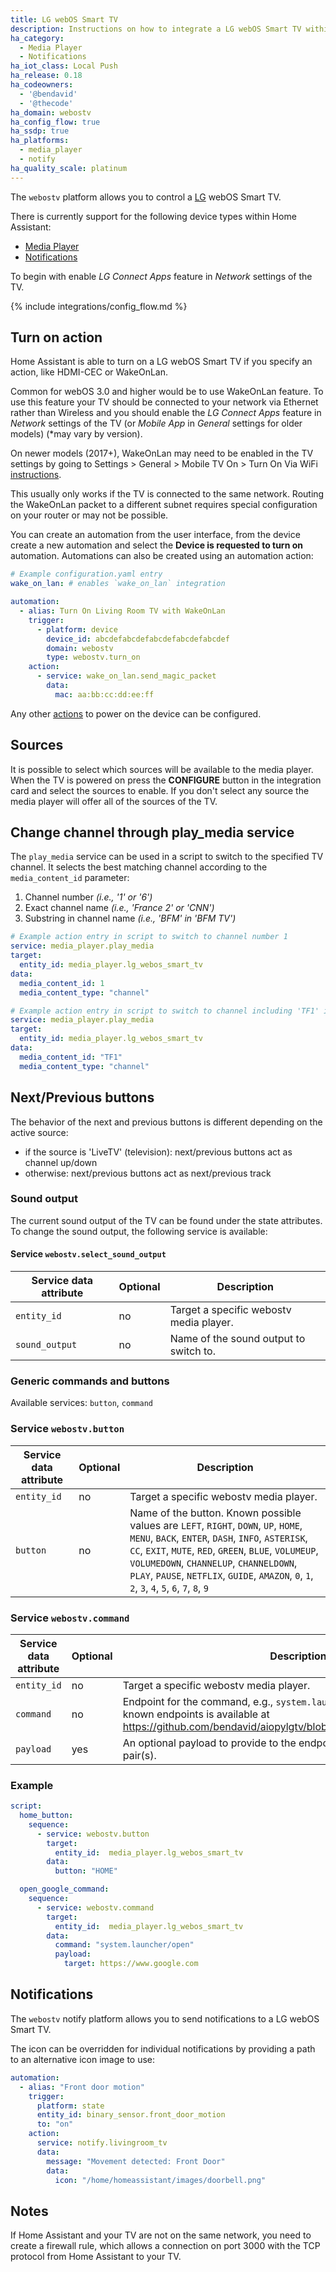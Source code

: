 ```yaml
---
title: LG webOS Smart TV
description: Instructions on how to integrate a LG webOS Smart TV within Home Assistant.
ha_category:
  - Media Player
  - Notifications
ha_iot_class: Local Push
ha_release: 0.18
ha_codeowners:
  - '@bendavid'
  - '@thecode'
ha_domain: webostv
ha_config_flow: true
ha_ssdp: true
ha_platforms:
  - media_player
  - notify
ha_quality_scale: platinum
---
```


The `webostv` platform allows you to control a [LG](https://www.lg.com/) webOS Smart TV.

There is currently support for the following device types within Home Assistant:

- [Media Player](#media-player)
- [Notifications](#notifications)

To begin with enable *LG Connect Apps* feature in *Network* settings of the TV.

{% include integrations/config_flow.md %}

## Turn on action

Home Assistant is able to turn on a LG webOS Smart TV if you specify an action, like HDMI-CEC or WakeOnLan.

Common for webOS 3.0 and higher would be to use WakeOnLan feature. To use this feature your TV should be connected to your network via Ethernet rather than Wireless and you should enable the *LG Connect Apps* feature in *Network* settings of the TV (or *Mobile App* in *General* settings for older models) (*may vary by version).

On newer models (2017+), WakeOnLan may need to be enabled in the TV settings by going to Settings > General > Mobile TV On > Turn On Via WiFi [instructions](https://support.quanticapps.com/hc/en-us/articles/115005985729-How-to-turn-on-my-LG-Smart-TV-using-the-App-WebOS-).

<div class='note'>
This usually only works if the TV is connected to the same network. Routing the WakeOnLan packet to a different subnet requires special configuration on your router or may not be possible.
</div>

You can create an automation from the user interface, from the device create a new automation and select the  **Device is requested to turn on** automation.
Automations can also be created using an automation action:

```yaml
# Example configuration.yaml entry
wake_on_lan: # enables `wake_on_lan` integration

automation:
  - alias: Turn On Living Room TV with WakeOnLan
    trigger:
      - platform: device
        device_id: abcdefabcdefabcdefabcdefabcdef
        domain: webostv
        type: webostv.turn_on
    action:
      - service: wake_on_lan.send_magic_packet
        data:
          mac: aa:bb:cc:dd:ee:ff
```

Any other [actions](/docs/automation/action/) to power on the device can be configured.

## Sources

It is possible to select which sources will be available to the media player. When the TV is powered on press the **CONFIGURE** button in the integration card and select the sources to enable. If you don't select any source the media player will offer all of the sources of the TV.

## Change channel through play_media service

The `play_media` service can be used in a script to switch to the specified TV channel. It selects the best matching channel according to the `media_content_id` parameter:

 1. Channel number *(i.e., '1' or '6')*
 2. Exact channel name *(i.e., 'France 2' or 'CNN')*
 3. Substring in channel name *(i.e., 'BFM' in 'BFM TV')*

```yaml
# Example action entry in script to switch to channel number 1
service: media_player.play_media
target:
  entity_id: media_player.lg_webos_smart_tv
data:
  media_content_id: 1
  media_content_type: "channel"

# Example action entry in script to switch to channel including 'TF1' in its name
service: media_player.play_media
target:
  entity_id: media_player.lg_webos_smart_tv
data:
  media_content_id: "TF1"
  media_content_type: "channel"
```

## Next/Previous buttons

The behavior of the next and previous buttons is different depending on the active source:

- if the source is 'LiveTV' (television): next/previous buttons act as channel up/down
- otherwise: next/previous buttons act as next/previous track

### Sound output

The current sound output of the TV can be found under the state attributes.
To change the sound output, the following service is available:

#### Service `webostv.select_sound_output`

| Service data attribute | Optional | Description                             |
| ---------------------- | -------- | --------------------------------------- |
| `entity_id`            | no       | Target a specific webostv media player. |
| `sound_output`         | no       | Name of the sound output to switch to.  |

### Generic commands and buttons

Available services: `button`, `command`

### Service `webostv.button`

| Service data attribute | Optional | Description                                                                                                                                                                                                                                                                            |
| ---------------------- | -------- | -------------------------------------------------------------------------------------------------------------------------------------------------------------------------------------------------------------------------------------------------------------------------------------- |
| `entity_id`            | no       | Target a specific webostv media player.                                                                                                                                                                                                                                                |
| `button`               | no       | Name of the button. Known possible values are `LEFT`, `RIGHT`, `DOWN`, `UP`, `HOME`, `MENU`, `BACK`, `ENTER`, `DASH`, `INFO`, `ASTERISK`, `CC`, `EXIT`, `MUTE`, `RED`, `GREEN`, `BLUE`, `VOLUMEUP`, `VOLUMEDOWN`, `CHANNELUP`, `CHANNELDOWN`, `PLAY`, `PAUSE`, `NETFLIX`, `GUIDE`, `AMAZON`, `0`, `1`, `2`, `3`, `4`, `5`, `6`, `7`, `8`, `9` |

### Service `webostv.command`

| Service data attribute | Optional | Description                                                                                                                                                                          |
| ---------------------- | -------- | ------------------------------------------------------------------------------------------------------------------------------------------------------------------------------------ |
| `entity_id`            | no       | Target a specific webostv media player.                                                                                                                                              |
| `command`              | no       | Endpoint for the command, e.g.,  `system.launcher/open`.  The full list of known endpoints is available at <https://github.com/bendavid/aiopylgtv/blob/master/aiopylgtv/endpoints.py> |
| `payload`             | yes      | An optional payload to provide to the endpoint in the format of key value pair(s). |

### Example

```yaml
script:
  home_button:
    sequence:
      - service: webostv.button
        target:
          entity_id:  media_player.lg_webos_smart_tv
        data:
          button: "HOME"

  open_google_command:
    sequence:
      - service: webostv.command
        target:
          entity_id:  media_player.lg_webos_smart_tv
        data:
          command: "system.launcher/open"
          payload:
            target: https://www.google.com
```

## Notifications

The `webostv` notify platform allows you to send notifications to a LG webOS Smart TV.

The icon can be overridden for individual notifications by providing a path to an alternative icon image to use:

```yaml
automation:
  - alias: "Front door motion"
    trigger:
      platform: state
      entity_id: binary_sensor.front_door_motion
      to: "on"
    action:
      service: notify.livingroom_tv
      data:
        message: "Movement detected: Front Door"
        data:
          icon: "/home/homeassistant/images/doorbell.png"
```

## Notes

If Home Assistant and your TV are not on the same network, you need to create a firewall rule, which allows a connection on port 3000 with the TCP protocol from Home Assistant to your TV.
